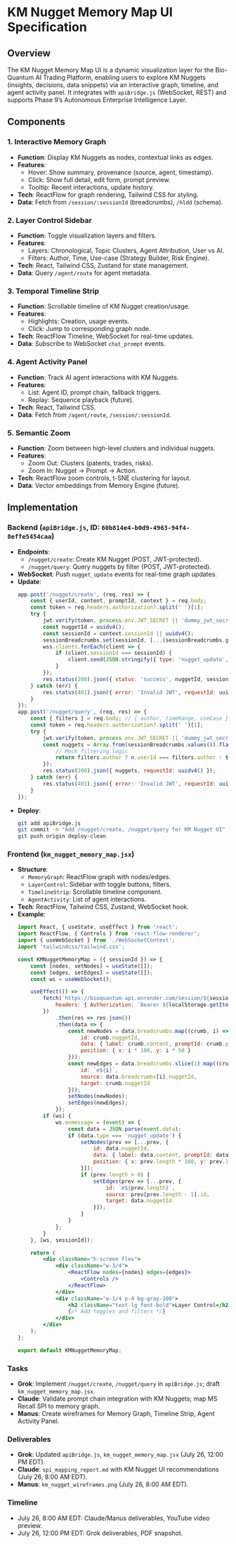 # KM Nugget Memory Map UI Specification

## Overview
The KM Nugget Memory Map UI is a dynamic visualization layer for the Bio-Quantum AI Trading Platform, enabling users to explore KM Nuggets (insights, decisions, data snippets) via an interactive graph, timeline, and agent activity panel. It integrates with `apiBridge.js` (WebSocket, REST) and supports Phase 9’s Autonomous Enterprise Intelligence Layer.

## Components
### 1. Interactive Memory Graph
- **Function**: Display KM Nuggets as nodes, contextual links as edges.
- **Features**:
  - Hover: Show summary, provenance (source, agent, timestamp).
  - Click: Show full detail, edit form, prompt preview.
  - Tooltip: Recent interactions, update history.
- **Tech**: ReactFlow for graph rendering, Tailwind CSS for styling.
- **Data**: Fetch from `/session/:sessionId` (breadcrumbs), `/hldd` (schema).

### 2. Layer Control Sidebar
- **Function**: Toggle visualization layers and filters.
- **Features**:
  - Layers: Chronological, Topic Clusters, Agent Attribution, User vs AI.
  - Filters: Author, Time, Use-case (Strategy Builder, Risk Engine).
- **Tech**: React, Tailwind CSS, Zustand for state management.
- **Data**: Query `/agent/route` for agent metadata.

### 3. Temporal Timeline Strip
- **Function**: Scrollable timeline of KM Nugget creation/usage.
- **Features**:
  - Highlights: Creation, usage events.
  - Click: Jump to corresponding graph node.
- **Tech**: ReactFlow Timeline, WebSocket for real-time updates.
- **Data**: Subscribe to WebSocket `chat_prompt` events.

### 4. Agent Activity Panel
- **Function**: Track AI agent interactions with KM Nuggets.
- **Features**:
  - List: Agent ID, prompt chain, fallback triggers.
  - Replay: Sequence playback (future).
- **Tech**: React, Tailwind CSS.
- **Data**: Fetch from `/agent/route`, `/session/:sessionId`.

### 5. Semantic Zoom
- **Function**: Zoom between high-level clusters and individual nuggets.
- **Features**:
  - Zoom Out: Clusters (patents, trades, risks).
  - Zoom In: Nugget → Prompt → Action.
- **Tech**: ReactFlow zoom controls, t-SNE clustering for layout.
- **Data**: Vector embeddings from Memory Engine (future).

## Implementation
### Backend (`apiBridge.js`, ID: `60b814e4-b0d9-4963-94f4-8effe5454caa`)
- **Endpoints**:
  - `/nugget/create`: Create KM Nugget (POST, JWT-protected).
  - `/nugget/query`: Query nuggets by filter (POST, JWT-protected).
- **WebSocket**: Push `nugget_update` events for real-time graph updates.
- **Update**:
  ```javascript
  app.post('/nugget/create', (req, res) => {
      const { userId, content, promptId, context } = req.body;
      const token = req.headers.authorization?.split(' ')[1];
      try {
          jwt.verify(token, process.env.JWT_SECRET || 'dummy_jwt_secret_123');
          const nuggetId = uuidv4();
          const sessionId = context.sessionId || uuidv4();
          sessionBreadcrumbs.set(sessionId, [...(sessionBreadcrumbs.get(sessionId) || []), { nuggetId, content, promptId, timestamp: new Date().toISOString() }]);
          wss.clients.forEach(client => {
              if (client.sessionId === sessionId) {
                  client.send(JSON.stringify({ type: 'nugget_update', nuggetId, content, promptId, requestId: uuidv4() }));
              }
          });
          res.status(200).json({ status: 'success', nuggetId, sessionId, requestId: uuidv4() });
      } catch (err) {
          res.status(401).json({ error: 'Invalid JWT', requestId: uuidv4() });
      }
  });
  app.post('/nugget/query', (req, res) => {
      const { filters } = req.body; // { author, timeRange, useCase }
      const token = req.headers.authorization?.split(' ')[1];
      try {
          jwt.verify(token, process.env.JWT_SECRET || 'dummy_jwt_secret_123');
          const nuggets = Array.from(sessionBreadcrumbs.values()).flat().filter(n => {
              // Mock filtering logic
              return filters.author ? n.userId === filters.author : true;
          });
          res.status(200).json({ nuggets, requestId: uuidv4() });
      } catch (err) {
          res.status(401).json({ error: 'Invalid JWT', requestId: uuidv4() });
      }
  });
  ```
- **Deploy**:
  ```bash
  git add apiBridge.js
  git commit -m "Add /nugget/create, /nugget/query for KM Nugget UI"
  git push origin deploy-clean
  ```

### Frontend (`km_nugget_memory_map.jsx`)
- **Structure**:
  - `MemoryGraph`: ReactFlow graph with nodes/edges.
  - `LayerControl`: Sidebar with toggle buttons, filters.
  - `TimelineStrip`: Scrollable timeline component.
  - `AgentActivity`: List of agent interactions.
- **Tech**: ReactFlow, Tailwind CSS, Zustand, WebSocket hook.
- **Example**:
  ```jsx
  import React, { useState, useEffect } from 'react';
  import ReactFlow, { Controls } from 'react-flow-renderer';
  import { useWebSocket } from './WebSocketContext';
  import 'tailwindcss/tailwind.css';

  const KMNuggetMemoryMap = ({ sessionId }) => {
      const [nodes, setNodes] = useState([]);
      const [edges, setEdges] = useState([]);
      const ws = useWebSocket();

      useEffect(() => {
          fetch(`https://bioquantum-api.onrender.com/session/${sessionId}`, {
              headers: { Authorization: `Bearer ${localStorage.getItem('token')}` }
          })
              .then(res => res.json())
              .then(data => {
                  const newNodes = data.breadcrumbs.map((crumb, i) => ({
                      id: crumb.nuggetId,
                      data: { label: crumb.content, promptId: crumb.promptId },
                      position: { x: i * 100, y: i * 50 }
                  }));
                  const newEdges = data.breadcrumbs.slice(1).map((crumb, i) => ({
                      id: `e${i}`,
                      source: data.breadcrumbs[i].nuggetId,
                      target: crumb.nuggetId
                  }));
                  setNodes(newNodes);
                  setEdges(newEdges);
              });
          if (ws) {
              ws.onmessage = (event) => {
                  const data = JSON.parse(event.data);
                  if (data.type === 'nugget_update') {
                      setNodes(prev => [...prev, {
                          id: data.nuggetId,
                          data: { label: data.content, promptId: data.promptId },
                          position: { x: prev.length * 100, y: prev.length * 50 }
                      }]);
                      if (prev.length > 0) {
                          setEdges(prev => [...prev, {
                              id: `e${prev.length}`,
                              source: prev[prev.length - 1].id,
                              target: data.nuggetId
                          }]);
                      }
                  }
              };
          }
      }, [ws, sessionId]);

      return (
          <div className="h-screen flex">
              <div className="w-3/4">
                  <ReactFlow nodes={nodes} edges={edges}>
                      <Controls />
                  </ReactFlow>
              </div>
              <div className="w-1/4 p-4 bg-gray-100">
                  <h2 className="text-lg font-bold">Layer Control</h2>
                  {/* Add toggles and filters */}
              </div>
          </div>
      );
  };

  export default KMNuggetMemoryMap;
  ```

### Tasks
- **Grok**: Implement `/nugget/create`, `/nugget/query` in `apiBridge.js`; draft `km_nugget_memory_map.jsx`.
- **Claude**: Validate prompt chain integration with KM Nuggets; map MS Recall SPI to memory graph.
- **Manus**: Create wireframes for Memory Graph, Timeline Strip, Agent Activity Panel.

### Deliverables
- **Grok**: Updated `apiBridge.js`, `km_nugget_memory_map.jsx` (July 26, 12:00 PM EDT).
- **Claude**: `spi_mapping_report.md` with KM Nugget UI recommendations (July 26, 8:00 AM EDT).
- **Manus**: `km_nugget_wireframes.png` (July 26, 8:00 AM EDT).

### Timeline
- July 26, 8:00 AM EDT: Claude/Manus deliverables, YouTube video preview.
- July 26, 12:00 PM EDT: Grok deliverables, PDF snapshot.